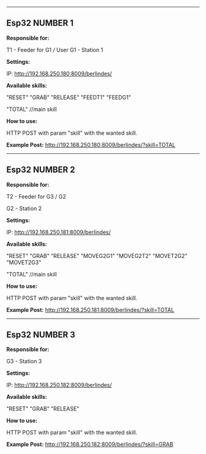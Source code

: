 *************
## Esp32 NUMBER 1

**Responsible for:**

T1 - Feeder for G1 / User
G1 - Station 1

**Settings:**

IP: http://192.168.250.180:8009/berlindes/

**Available skills:**

"RESET" "GRAB" "RELEASE" "FEEDT1" "FEEDG1"

"TOTAL" //main skill

**How to use:**

HTTP POST with param "skill" with the wanted skill. 

**Example Post:** http://192.168.250.180:8009/berlindes/?skill=TOTAL

*************
## Esp32 NUMBER 2

**Responsible for:**

T2 - Feeder for G3 / G2

G2 - Station 2

**Settings:**

IP: http://192.168.250.181:8009/berlindes/

**Available skills:**

"RESET" "GRAB" "RELEASE" "MOVEG2G1" "MOVEG2T2" "MOVET2G2" "MOVET2G3"  

"TOTAL" //main skill

**How to use:**

HTTP POST with param "skill" with the wanted skill. 

**Example Post:** http://192.168.250.181:8009/berlindes/?skill=TOTAL

*************
## Esp32 NUMBER 3

**Responsible for:**

G3 - Station 3

**Settings:**

IP: http://192.168.250.182:8009/berlindes/

**Available skills:**

"RESET"
"GRAB"
"RELEASE"

**How to use:**

HTTP POST with param "skill" with the wanted skill. 

**Example Post:** http://192.168.250.182:8009/berlindes/?skill=GRAB
